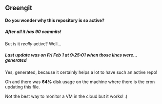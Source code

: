 ## Greengit

#### Do you wonder why this repository is so active?

##### After all it has 90 commits!

But is it *really* active? Well...

##### Last update was on Fri Feb 1 at 9:25:01 when those lines were... generated

Yes, generated, because it certainly helps a lot to have such an active repo!

Oh and there was **64%** disk usage on the machine
where there is the cron updating this file.

Not the best way to monitor a VM in the cloud but it works! :)
